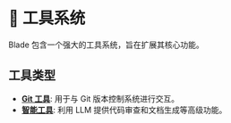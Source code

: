 # 🧰 工具系统

Blade 包含一个强大的工具系统，旨在扩展其核心功能。

## 工具类型

- **[Git 工具](./git-tools.md)**: 用于与 Git 版本控制系统进行交互。
- **[智能工具](./smart-tools.md)**: 利用 LLM 提供代码审查和文档生成等高级功能。